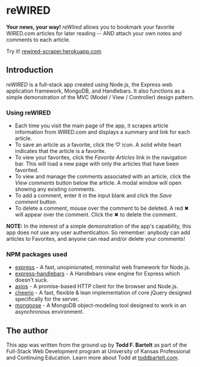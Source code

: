 # reWIRED

**Your news, your way!** *reWIred* allows you to bookmark your favorite WIRED.com articles for later reading -- AND attach your own notes and comments to each article.

Try it! [rewired-scraper.herokuapp.com](http://rewired-scraper.herokuapp.com)

## Introduction

*reWIRED* is a full-stack app created using Node.js, the Express web application framework, MongoDB, and Handlebars. It also functions as a simple demonstration of the MVC (Model / View / Controller) design pattern.

### Using reWIRED
- Each time you visit the main page of the app, it scrapes article information from WIRED.com and displays a summary and link for each article.
- To save an article as a favorite, click the ♡ icon. A solid white heart indicates that the article is a favorite.
- To view your favorites, click the *Favorite Articles* link in the navigation bar. This will load a new page with only the articles that have been favorited.
- To view and manage the comments associated with an article, click the *View comments* button below the article. A modal window will open showing any existing comments.
- To add a comment, enter it in the input blank and click the *Save comment* button.
- To delete a comment, mouse over the comment to be deleted. A red ✖ will appear over the comment. Click the ✖ to delete the comment.

**NOTE:** In the interest of a simple demonstration of the app's capability, this app does not use any user authentication. So remember: anybody can add articles to Favorites, and anyone can read and/or delete your comments!

### NPM packages used
- [express](https://www.npmjs.com/package/express) - A fast, unopinionated, minimalist web framework for Node.js.
- [express-handlebars](https://www.npmjs.com/package/express-handlebars) - A Handlebars view engine for Express which doesn't suck.
- [axios](https://www.npmjs.com/package/axios) - A promise-based HTTP client for the browser and Node.js.
- [cheerio](https://www.npmjs.com/package/cheerio) - A fast, flexible & lean implementation of core jQuery designed specifically for the server.
- [mongoose](https://www.npmjs.com/package/mongoose) - A MongoDB object-modeling tool designed to work in an asynchronous environment.

## The author

This app was written from the ground up by **Todd F. Bartelt** as part of the Full-Stack Web Development program at University of Kansas Professional and Continuing Education. Learn more about Todd at [toddbartelt.com](http://toddbartelt.com).